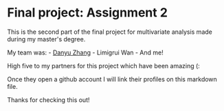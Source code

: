 # Final project: Assignment 2

This is the second part of the final project for multivariate analysis made during my master's degree.

My team was:
    - [Danyu Zhang](https://github.com/danyuz)
    - Limigrui Wan
    - And me!

High five to my partners for this project which have been amazing (:

Once they open a github account I will link their profiles on this markdown file.

Thanks for checking this out!